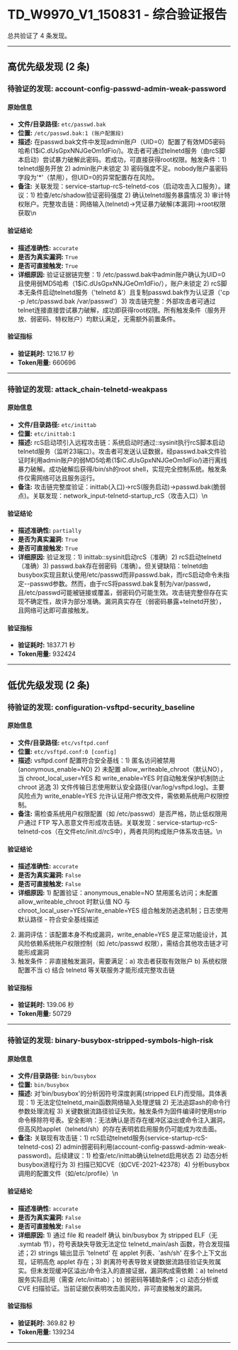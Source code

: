 # TD_W9970_V1_150831 - 综合验证报告

总共验证了 4 条发现。

---

## 高优先级发现 (2 条)

### 待验证的发现: account-config-passwd-admin-weak-password

#### 原始信息
- **文件/目录路径:** `etc/passwd.bak`
- **位置:** `/etc/passwd.bak:1 (账户配置段)`
- **描述:** 在passwd.bak文件中发现admin账户（UID=0）配置了有效MD5密码哈希($1$$iC.dUsGpxNNJGeOm1dFio/)。攻击者可通过telnetd服务（由rcS脚本启动）尝试暴力破解此密码。若成功，可直接获得root权限。触发条件：1) telnetd服务开放 2) admin账户未锁定 3) 密码强度不足。nobody账户虽密码字段为'*'（禁用），但UID=0的异常配置存在风险。
- **备注:** 关联发现：service-startup-rcS-telnetd-cos（启动攻击入口服务）。建议：1) 检查/etc/shadow验证密码强度 2) 确认telnetd服务暴露情况 3) 审计特权账户。完整攻击链：网络输入(telnetd)→凭证暴力破解(本漏洞)→root权限获取\n
#### 验证结论
- **描述准确性:** `accurate`
- **是否为真实漏洞:** `True`
- **是否可直接触发:** `True`
- **详细原因:** 验证证据链完整：1) /etc/passwd.bak中admin账户确认为UID=0且使用弱MD5哈希（$1$$iC.dUsGpxNNJGeOm1dFio/），账户未锁定 2) rcS脚本无条件启动telnetd服务（'telnetd &'）且复制passwd.bak作为认证源（'cp -p /etc/passwd.bak /var/passwd'）3) 攻击链完整：外部攻击者可通过telnet连接直接尝试暴力破解，成功即获得root权限。所有触发条件（服务开放、弱密码、特权账户）均默认满足，无需额外前置条件。

#### 验证指标
- **验证耗时:** 1216.17 秒
- **Token用量:** 660696

---

### 待验证的发现: attack_chain-telnetd-weakpass

#### 原始信息
- **文件/目录路径:** `etc/inittab`
- **位置:** `etc/inittab:1`
- **描述:** rcS启动项引入远程攻击链：系统启动时通过::sysinit执行rcS脚本启动telnetd服务（监听23端口）。攻击者可发送认证数据，经passwd.bak文件验证时利用admin账户的弱MD5哈希($1$$iC.dUsGpxNNJGeOm1dFio/)进行离线暴力破解。成功破解后获得/bin/sh的root shell，实现完全控制系统。触发条件仅需网络可达且服务运行。
- **备注:** 攻击链完整度验证：inittab(入口)→rcS(服务启动)→passwd.bak(脆弱点)。关联发现：network_input-telnetd-startup_rcS（攻击入口）\n
#### 验证结论
- **描述准确性:** `partially`
- **是否为真实漏洞:** `True`
- **是否可直接触发:** `True`
- **详细原因:** 验证发现：1) inittab::sysinit启动rcS（准确）2) rcS启动telnetd（准确）3) passwd.bak存在弱密码（准确）。但关键缺陷：telnetd由busybox实现且默认使用/etc/passwd而非passwd.bak，而rcS启动命令未指定--passwd参数。然而，由于rcS将passwd.bak复制为/var/passwd，且/etc/passwd可能被链接或覆盖，弱密码仍可能生效。攻击链完整但存在实现不确定性，故评为部分准确。漏洞真实存在（弱密码暴露+telnetd开放），且网络可达即可直接触发。

#### 验证指标
- **验证耗时:** 1837.71 秒
- **Token用量:** 932424

---

## 低优先级发现 (2 条)

### 待验证的发现: configuration-vsftpd-security_baseline

#### 原始信息
- **文件/目录路径:** `etc/vsftpd.conf`
- **位置:** `etc/vsftpd.conf:0 [config]`
- **描述:** vsftpd.conf 配置符合安全基线：1) 匿名访问被禁用(anonymous_enable=NO) 2) 未配置 allow_writeable_chroot（默认NO），当 chroot_local_user=YES 和 write_enable=YES 时自动触发保护机制防止 chroot 逃逸 3) 文件传输日志使用默认安全路径(/var/log/vsftpd.log)。主要风险点为 write_enable=YES 允许认证用户修改文件，需依赖系统用户权限控制。
- **备注:** 需检查系统用户权限配置（如 /etc/passwd）是否严格，防止低权限用户通过 FTP 写入恶意文件形成攻击链。关联发现：service-startup-rcS-telnetd-cos（在文件etc/init.d/rcS中），两者共同构成账户体系攻击链。\n
#### 验证结论
- **描述准确性:** `accurate`
- **是否为真实漏洞:** `False`
- **是否可直接触发:** `False`
- **详细原因:** 1) 配置验证：anonymous_enable=NO 禁用匿名访问；未配置 allow_writeable_chroot 时默认值 NO 与 chroot_local_user=YES/write_enable=YES 组合触发防逃逸机制；日志使用默认路径 - 符合安全基线描述
2) 漏洞评估：该配置本身不构成漏洞，write_enable=YES 是正常功能设计，其风险依赖系统账户权限控制（如 /etc/passwd 权限），需结合其他攻击链才可能形成漏洞
3) 触发条件：非直接触发漏洞，需要满足：a) 攻击者获取有效账户 b) 系统权限配置不当 c) 结合 telnetd 等关联服务才能形成完整攻击链

#### 验证指标
- **验证耗时:** 139.06 秒
- **Token用量:** 50729

---

### 待验证的发现: binary-busybox-stripped-symbols-high-risk

#### 原始信息
- **文件/目录路径:** `bin/busybox`
- **位置:** `bin/busybox`
- **描述:** 对'bin/busybox'的分析因符号深度剥离(stripped ELF)而受阻。具体表现：1) 无法定位telnetd_main函数网络输入处理逻辑 2) 无法追踪ash的命令行参数处理流程 3) 关键数据流路径验证失败。触发条件为固件编译时使用strip命令移除符号表。安全影响：无法确认是否存在缓冲区溢出或命令注入漏洞，但高风险applet（telnetd/sh）的存在表明若启用服务仍可能成为攻击面。
- **备注:** 关联现有攻击链：1) rcS启动telnetd服务(service-startup-rcS-telnetd-cos) 2) admin弱密码利用(account-config-passwd-admin-weak-password)。后续建议：1) 检查/etc/inittab确认telnetd启用状态 2) 动态分析busybox进程行为 3) 扫描已知CVE（如CVE-2021-42378）4) 分析busybox调用的配置文件（如/etc/profile）\n
#### 验证结论
- **描述准确性:** `accurate`
- **是否为真实漏洞:** `False`
- **是否可直接触发:** `False`
- **详细原因:** 1) 通过 file 和 readelf 确认 bin/busybox 为 stripped ELF（无 .symtab 节），符号表缺失导致无法定位 telnetd_main/ash 函数，符合发现描述；2) strings 输出显示 'telnetd' 在 applet 列表、'ash/sh' 在多个上下文出现，证明高危 applet 存在；3) 剥离符号表导致关键数据流路径验证失败属实。但未发现缓冲区溢出/命令注入的直接证据，漏洞构成需依赖：a) telnetd 服务实际启用（需查 /etc/inittab）；b) 弱密码等辅助条件；c) 动态分析或 CVE 扫描验证。当前证据仅表明攻击面风险，非可直接触发的漏洞。

#### 验证指标
- **验证耗时:** 369.82 秒
- **Token用量:** 139234

---

